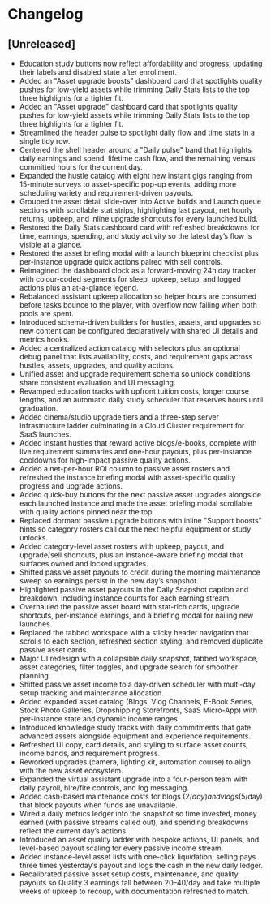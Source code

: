 # Changelog

## [Unreleased]
- Education study buttons now reflect affordability and progress, updating their labels and disabled state after enrollment.
- Added an "Asset upgrade boosts" dashboard card that spotlights quality pushes for low-yield assets while trimming Daily Stats lists to the top three highlights for a tighter fit.
- Added an "Asset upgrade" dashboard card that spotlights quality pushes for low-yield assets while trimming Daily Stats lists to the top three highlights for a tighter fit.
- Streamlined the header pulse to spotlight daily flow and time stats in a single tidy row.
- Centered the shell header around a "Daily pulse" band that highlights daily earnings and spend, lifetime cash flow, and the remaining versus committed hours for the current day.
- Expanded the hustle catalog with eight new instant gigs ranging from 15-minute surveys to asset-specific pop-up events, adding more scheduling variety and requirement-driven payouts.
- Grouped the asset detail slide-over into Active builds and Launch queue sections with scrollable stat strips, highlighting last payout, net hourly returns, upkeep, and inline upgrade shortcuts for every launched build.
- Restored the Daily Stats dashboard card with refreshed breakdowns for time, earnings, spending, and study activity so the latest day’s flow is visible at a glance.
- Restored the asset briefing modal with a launch blueprint checklist plus per-instance upgrade quick actions paired with sell controls.
- Reimagined the dashboard clock as a forward-moving 24h day tracker with colour-coded segments for sleep, upkeep, setup, and logged actions plus an at-a-glance legend.
- Rebalanced assistant upkeep allocation so helper hours are consumed before tasks bounce to the player, with overflow now failing when both pools are spent.
- Introduced schema-driven builders for hustles, assets, and upgrades so new content can be configured declaratively with shared UI details and metrics hooks.
- Added a centralized action catalog with selectors plus an optional debug panel that lists availability, costs, and requirement gaps across hustles, assets, upgrades, and quality actions.
- Unified asset and upgrade requirement schema so unlock conditions share consistent evaluation and UI messaging.
- Revamped education tracks with upfront tuition costs, longer course lengths, and an automatic daily study scheduler that reserves hours until graduation.
- Added cinema/studio upgrade tiers and a three-step server infrastructure ladder culminating in a Cloud Cluster requirement for SaaS launches.
- Added instant hustles that reward active blogs/e-books, complete with live requirement summaries and one-hour payouts, plus per-instance cooldowns for high-impact passive quality actions.
- Added a net-per-hour ROI column to passive asset rosters and refreshed the instance briefing modal with asset-specific quality progress and upgrade actions.
- Added quick-buy buttons for the next passive asset upgrades alongside each launched instance and made the asset briefing modal scrollable with quality actions pinned near the top.
- Replaced dormant passive upgrade buttons with inline "Support boosts" hints so category rosters call out the next helpful equipment or study unlocks.
- Added category-level asset rosters with upkeep, payout, and upgrade/sell shortcuts, plus an instance-aware briefing modal that surfaces owned and locked upgrades.
- Shifted passive asset payouts to credit during the morning maintenance sweep so earnings persist in the new day’s snapshot.
- Highlighted passive asset payouts in the Daily Snapshot caption and breakdown, including instance counts for each earning stream.
- Overhauled the passive asset board with stat-rich cards, upgrade shortcuts, per-instance earnings, and a briefing modal for nailing new launches.
- Replaced the tabbed workspace with a sticky header navigation that scrolls to each section, refreshed section styling, and removed duplicate passive asset cards.
- Major UI redesign with a collapsible daily snapshot, tabbed workspace, asset categories, filter toggles, and upgrade search for smoother planning.
- Shifted passive asset income to a day-driven scheduler with multi-day setup tracking and maintenance allocation.
- Added expanded asset catalog (Blogs, Vlog Channels, E-Book Series, Stock Photo Galleries, Dropshipping Storefronts, SaaS Micro-App) with per-instance state and dynamic income ranges.
- Introduced knowledge study tracks with daily commitments that gate advanced assets alongside equipment and experience requirements.
- Refreshed UI copy, card details, and styling to surface asset counts, income bands, and requirement progress.
- Reworked upgrades (camera, lighting kit, automation course) to align with the new asset ecosystem.
- Expanded the virtual assistant upgrade into a four-person team with daily payroll, hire/fire controls, and log messaging.
- Added cash-based maintenance costs for blogs ($2/day) and vlogs ($5/day) that block payouts when funds are unavailable.
- Wired a daily metrics ledger into the snapshot so time invested, money earned (with passive streams called out), and spending breakdowns reflect the current day’s actions.
- Introduced an asset quality ladder with bespoke actions, UI panels, and level-based payout scaling for every passive income stream.
- Added instance-level asset lists with one-click liquidation; selling pays three times yesterday’s payout and logs the cash in the new daily ledger.
- Recalibrated passive asset setup costs, maintenance, and quality payouts so Quality 3 earnings fall between $20–$40/day and take multiple weeks of upkeep to recoup, with documentation refreshed to match.
